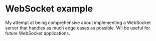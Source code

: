 # WebSocket example

My attempt at being comprehensive about implementing a WebSocket server that handles as much edge cases as possible. Wil be useful for future WebSocket applications.
